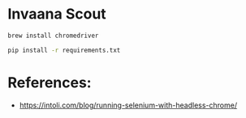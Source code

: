 # Invaana Scout


```bash
brew install chromedriver

pip install -r requirements.txt

```



# References: 

- https://intoli.com/blog/running-selenium-with-headless-chrome/